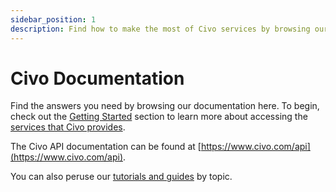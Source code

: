 ```yaml
---
sidebar_position: 1
description: Find how to make the most of Civo services by browsing our documentation here
---
```


# Civo Documentation

Find the answers you need by browsing our documentation here. To begin, check out the [Getting Started](./overview/) section to learn more about accessing the [services that Civo provides](./overview/).

The Civo API documentation can be found at [https://www.civo.com/api](https://www.civo.com/api).

You can also peruse our [tutorials and guides](https://www.civo.com/learn) by topic.
